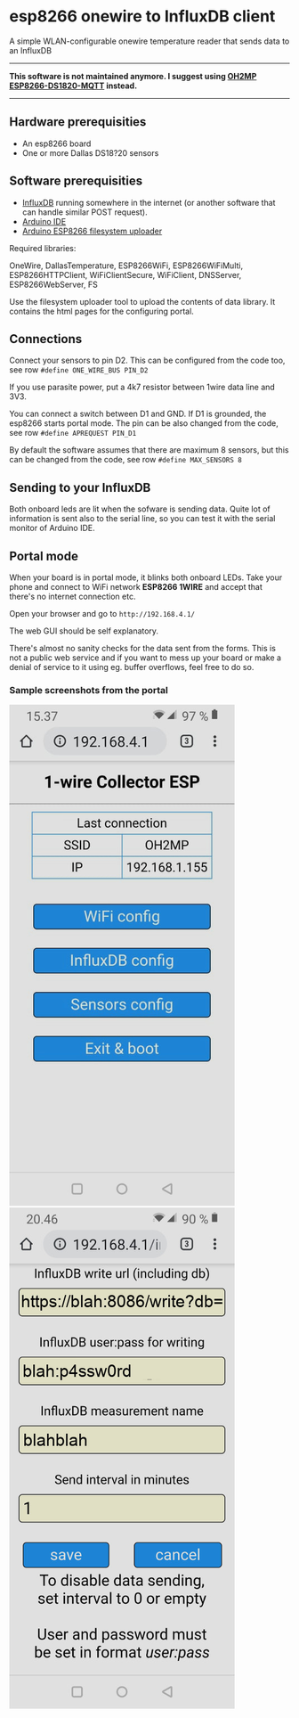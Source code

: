 # esp8266 onewire to InfluxDB client
A simple WLAN-configurable onewire temperature reader that sends data to an InfluxDB

-----------

__This software is not maintained anymore. I suggest using [OH2MP ESP8266-DS1820-MQTT](https://github.com/oh2mp/esp8266_ds1820_mqtt) instead.__

-----------

## Hardware prerequisities
- An esp8266 board
- One or more Dallas DS18?20 sensors

## Software prerequisities
- [InfluxDB](https://www.influxdata.com/) running somewhere in the internet
(or another software that can handle similar POST request).
- [Arduino IDE](https://www.arduino.cc/en/main/software)
- [Arduino ESP8266 filesystem uploader](https://github.com/esp8266/arduino-esp8266fs-plugin)

Required libraries:

OneWire, DallasTemperature, ESP8266WiFi, ESP8266WiFiMulti,  ESP8266HTTPClient, WiFiClientSecure,
WiFiClient, DNSServer, ESP8266WebServer, FS

Use the filesystem uploader tool to upload the contents of data library. It contains the html pages for
the configuring portal.

## Connections
Connect your sensors to pin D2. This can be configured from the code too, see row `#define ONE_WIRE_BUS PIN_D2`

If you use parasite power, put a 4k7 resistor between 1wire data line and 3V3.

You can connect a switch between D1 and GND. If D1 is grounded, the esp8266 starts portal mode. The pin can be
also changed from the code, see row `#define APREQUEST PIN_D1`

By default the software assumes that there are maximum 8 sensors, but this can be changed from the code,
see row `#define MAX_SENSORS 8`

## Sending to your InfluxDB
Both onboard leds are lit when the sofware is sending data. Quite lot of information is sent also to the
serial line, so you can test it with the serial monitor of Arduino IDE.

## Portal mode
When your board is in portal mode, it blinks both onboard LEDs. Take your phone and connect to WiFi network 
**ESP8266 1WIRE** and accept that there's no internet connection etc.

Open your browser and go to `http://192.168.4.1/`

The web GUI should be self explanatory.

There's almost no sanity checks for the data sent from the forms. This is not a public web service and if you
want to mess up your board or make a denial of service to it using eg. buffer overflows, feel free to do so.

### Sample screenshots from the portal
![screenshot](screenshot.jpg)
![screenshot2](screenshot2.jpg)
